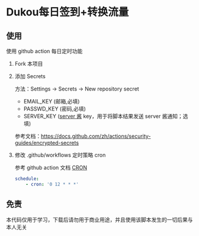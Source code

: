 # Dukou每日签到+转换流量

## 使用

使用 github action 每日定时功能

1. Fork 本项目

2. 添加 Secrets

   方法：Settings -> Secrets -> New repository secret

    - EMAIL_KEY (邮箱,必填)
    - PASSWD_KEY (密码,必填)
    - SERVER_KEY ([server 酱](https://sct.ftqq.com/sendkey) key，用于将脚本结果发送 server 酱通知；选填)
    
    参考文档：https://docs.github.com/zh/actions/security-guides/encrypted-secrets

3. 修改 .github/workflows 定时策略 cron

   参考 github action 文档 [CRON](https://docs.github.com/cn/actions/reference/events-that-trigger-workflows#scheduled-events)

    ```yml
    schedule:
        - cron: '0 12 * * *'
    ```

## 免责

本代码仅用于学习，下载后请勿用于商业用途，并且使用该脚本发生的一切后果与本人无关
